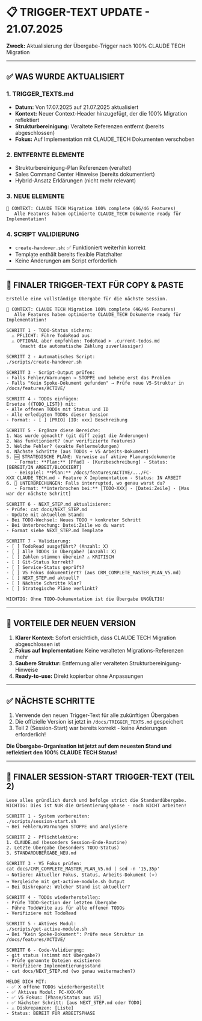 # 📋 TRIGGER-TEXT UPDATE - 21.07.2025

**Zweck:** Aktualisierung der Übergabe-Trigger nach 100% CLAUDE TECH Migration

---

## ✅ WAS WURDE AKTUALISIERT

### 1. TRIGGER_TEXTS.md
- **Datum:** Von 17.07.2025 auf 21.07.2025 aktualisiert
- **Kontext:** Neuer Context-Header hinzugefügt, der die 100% Migration reflektiert
- **Strukturbereinigung:** Veraltete Referenzen entfernt (bereits abgeschlossen)
- **Fokus:** Auf Implementation mit CLAUDE_TECH Dokumenten verschoben

### 2. ENTFERNTE ELEMENTE
- Strukturbereinigung-Plan Referenzen (veraltet)
- Sales Command Center Hinweise (bereits dokumentiert)
- Hybrid-Ansatz Erklärungen (nicht mehr relevant)

### 3. NEUE ELEMENTE
```
🎯 CONTEXT: CLAUDE TECH Migration 100% complete (46/46 Features)
   Alle Features haben optimierte CLAUDE_TECH Dokumente ready für Implementation!
```

### 4. SCRIPT VALIDIERUNG
- `create-handover.sh`: ✅ Funktioniert weiterhin korrekt
- Template enthält bereits flexible Platzhalter
- Keine Änderungen am Script erforderlich

---

## 🚀 FINALER TRIGGER-TEXT FÜR COPY & PASTE

```
Erstelle eine vollständige Übergabe für die nächste Session.

🎯 CONTEXT: CLAUDE TECH Migration 100% complete (46/46 Features)
   Alle Features haben optimierte CLAUDE_TECH Dokumente ready für Implementation!

SCHRITT 1 - TODO-Status sichern:
  ⚠️ PFLICHT: Führe TodoRead aus
  ⚠️ OPTIONAL aber empfohlen: TodoRead > .current-todos.md
     (macht die automatische Zählung zuverlässiger)

SCHRITT 2 - Automatisches Script:
./scripts/create-handover.sh

SCHRITT 3 - Script-Output prüfen:
- Falls Fehler/Warnungen → STOPPE und behebe erst das Problem
- Falls "Kein Spoke-Dokument gefunden" → Prüfe neue V5-Struktur in /docs/features/ACTIVE/

SCHRITT 4 - TODOs einfügen:
Ersetze {{TODO_LIST}} mit:
- Alle offenen TODOs mit Status und ID
- Alle erledigten TODOs dieser Session
- Format: - [ ] [PRIO] [ID: xxx] Beschreibung

SCHRITT 5 - Ergänze diese Bereiche:
1. Was wurde gemacht? (git diff zeigt die Änderungen)
2. Was funktioniert? (nur verifizierte Features)
3. Welche Fehler? (exakte Fehlermeldungen)
4. Nächste Schritte (aus TODOs + V5 Arbeits-Dokument)
5. 🆕 STRATEGISCHE PLÄNE: Verweise auf aktive Planungsdokumente
   - Format: **Plan:** [Pfad] - [Kurzbeschreibung] - Status: [BEREIT/IN ARBEIT/BLOCKIERT]
   - Beispiel: **Plan:** /docs/features/ACTIVE/.../FC-XXX_CLAUDE_TECH.md - Feature X Implementation - Status: IN ARBEIT
6. 🚨 UNTERBRECHUNGEN: Falls interrupted, wo genau warst du?
   - Format: **Unterbrochen bei:** [TODO-XXX] - [Datei:Zeile] - [Was war der nächste Schritt]

SCHRITT 6 - NEXT_STEP.md aktualisieren:
- Prüfe: cat docs/NEXT_STEP.md
- Update mit aktuellem Stand:
- Bei TODO-Wechsel: Neues TODO + konkreter Schritt
- Bei Unterbrechung: Datei:Zeile wo du warst
- Format siehe NEXT_STEP.md Template 

SCHRITT 7 - Validierung:
- [ ] TodoRead ausgeführt? (Anzahl: X)
- [ ] Alle TODOs in Übergabe? (Anzahl: X)
- [ ] Zahlen stimmen überein? ⚠️ KRITISCH
- [ ] Git-Status korrekt?
- [ ] Service-Status geprüft?
- [ ] V5 Fokus dokumentiert? (aus CRM_COMPLETE_MASTER_PLAN_V5.md)
- [ ] NEXT_STEP.md aktuell?
- [ ] Nächste Schritte klar?
- [ ] Strategische Pläne verlinkt?

WICHTIG: Ohne TODO-Dokumentation ist die Übergabe UNGÜLTIG!
```

---

## 📌 VORTEILE DER NEUEN VERSION

1. **Klarer Kontext:** Sofort ersichtlich, dass CLAUDE TECH Migration abgeschlossen ist
2. **Fokus auf Implementation:** Keine veralteten Migrations-Referenzen mehr
3. **Saubere Struktur:** Entfernung aller veralteten Strukturbereinigung-Hinweise
4. **Ready-to-use:** Direkt kopierbar ohne Anpassungen

---

## ✅ NÄCHSTE SCHRITTE

1. Verwende den neuen Trigger-Text für alle zukünftigen Übergaben
2. Die offizielle Version ist jetzt in `/docs/TRIGGER_TEXTS.md` gespeichert
3. Teil 2 (Session-Start) war bereits korrekt - keine Änderungen erforderlich!

**Die Übergabe-Organisation ist jetzt auf dem neuesten Stand und reflektiert den 100% CLAUDE TECH Status!**

---

## 🚀 FINALER SESSION-START TRIGGER-TEXT (TEIL 2)

```
Lese alles gründlich durch und befolge strict die Standardübergabe.
WICHTIG: Dies ist NUR die Orientierungsphase - noch NICHT arbeiten!

SCHRITT 1 - System vorbereiten:
./scripts/session-start.sh
→ Bei Fehlern/Warnungen STOPPE und analysiere

SCHRITT 2 - Pflichtlektüre:
1. CLAUDE.md (besonders Session-Ende-Routine)
2. Letzte Übergabe (besonders TODO-Status)
3. STANDARDUBERGABE_NEU.md

SCHRITT 3 - V5 Fokus prüfen:
cat docs/CRM_COMPLETE_MASTER_PLAN_V5.md | sed -n '15,35p'
→ Notiere: Aktueller Fokus, Status, Arbeits-Dokument (⭐)
→ Vergleiche mit get-active-module.sh Output
→ Bei Diskrepanz: Welcher Stand ist aktueller?

SCHRITT 4 - TODOs wiederherstellen:
- Prüfe TODO-Section der letzten Übergabe
- Führe TodoWrite aus für alle offenen TODOs
- Verifiziere mit TodoRead

SCHRITT 5 - Aktives Modul:
./scripts/get-active-module.sh
→ Bei "Kein Spoke-Dokument": Prüfe neue Struktur in /docs/features/ACTIVE/

SCHRITT 6 - Code-Validierung:
- git status (stimmt mit Übergabe?)
- Prüfe genannte Dateien existieren
- Verifiziere Implementierungsstand
- cat docs/NEXT_STEP.md (wo genau weitermachen?)

MELDE DICH MIT:
- ✅ X offene TODOs wiederhergestellt
- ✅ Aktives Modul: FC-XXX-MX 
- ✅ V5 Fokus: [Phase/Status aus V5]
- ✅ Nächster Schritt: [aus NEXT_STEP.md oder TODO]
- ⚠️ Diskrepanzen: [Liste]
- Status: BEREIT FÜR ARBEITSPHASE
```